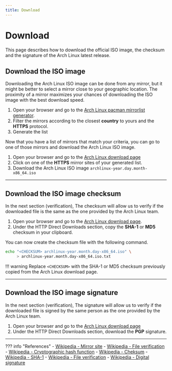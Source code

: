 ```yaml
---
title: Download
---
```


# Download
This page describes how to download the official ISO image, the checksum and the signature of the Arch Linux latest release.

## Download the ISO image
Downloading the Arch Linux ISO image can be done from any mirror, but it might be better to select a mirror close to your geographic location. The proximity of a mirror maximizes your chances of downloading the ISO image with the best download speed.

1. Open your browser and go to the [Arch Linux pacman mirrorlist generator](https://www.archlinux.org/mirrorlist/).
1. Filter the mirrors according to the closest **country** to yours and the **HTTPS** protocol.
1. Generate the list

Now that you have a list of mirrors that match your criteria, you can go to one of those mirrors and download the Arch Linux ISO image.

1. Open your browser and go to the [Arch Linux download page](https://www.archlinux.org/download/)
1. Click on one of the **HTTPS** mirror sites of your generated list.
1. Download the Arch Linux ISO image `archlinux-year.day.month-x86_64.iso`

---

## Download the ISO image checksum
In the next section (verification), The checksum will allow us to verify if the downloaded file is the same as the one provided by the Arch Linux team.

1. Open your browser and go to the [Arch Linux download page](https://www.archlinux.org/download/).
1. Under the HTTP Direct Downloads section, copy the **SHA-1** or **MD5** checksum in your clipboard.

You can now create the checksum file with the following command. 

``` bash
echo "<CHECKSUM> archlinux-year.month.day-x86_64.iso" \
     > archlinux-year.month.day-x86_64.iso.txt
```

!!! warning
    Replace `<CHECKSUM>` with the SHA-1 or MD5 checksum previously copied from the Arch Linux download page.

---

## Download the ISO image signature
In the next section (verification), The signature will allow us to verify if the downloaded file is signed by the same person as the one provided by the Arch Linux team.

1. Open your browser and go to the [Arch Linux download page](https://www.archlinux.org/download/)
1. Under the HTTP Direct Downloads section, download the **PGP** signature.

---

??? info "References"
    - [Wikipedia - Mirror site](https://en.wikipedia.org/wiki/Mirror_site)
    - [Wikipedia - File verification](https://en.wikipedia.org/wiki/File_verification)
    - [Wikipedia - Cryptographic hash function](https://en.wikipedia.org/wiki/Cryptographic_hash_function)
    - [Wikipedia - Cheksum](https://en.wikipedia.org/wiki/Checksum)
    - [Wikipedia - SHA-1](https://en.wikipedia.org/wiki/SHA-1)
    - [Wikipedia - File verification](https://en.wikipedia.org/wiki/File_verification)
    - [Wikipedia - Digital signature](https://en.wikipedia.org/wiki/Digital_signature)

